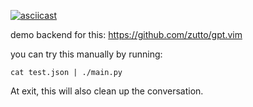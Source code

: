 [![asciicast](https://asciinema.org/a/035L1ULYfEgXFkXsWBdE6Fjeh.svg)](https://asciinema.org/a/035L1ULYfEgXFkXsWBdE6Fjeh)

demo backend for this: https://github.com/zutto/gpt.vim

you can try this manually by running:
```
cat test.json | ./main.py
```


At exit, this will also clean up the conversation.
